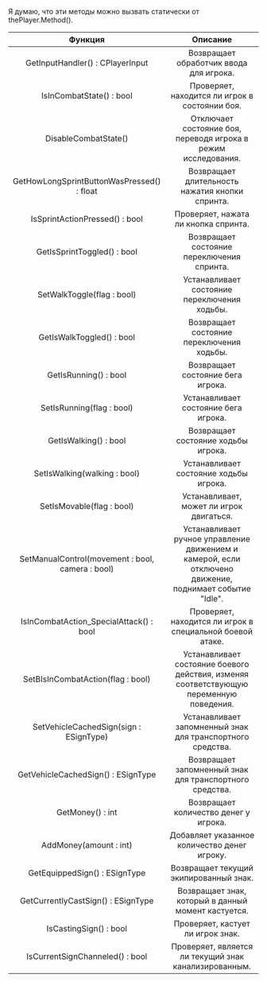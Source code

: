 Я думаю, что эти методы можно вызвать статически от thePlayer.Method().

|Функция|Описание|
| :-: | :-: |
|GetInputHandler() : CPlayerInput|Возвращает обработчик ввода для игрока.|
|IsInCombatState() : bool|Проверяет, находится ли игрок в состоянии боя.|
|DisableCombatState()|Отключает состояние боя, переводя игрока в режим исследования.|
|GetHowLongSprintButtonWasPressed() : float|Возвращает длительность нажатия кнопки спринта.|
|IsSprintActionPressed() : bool|Проверяет, нажата ли кнопка спринта.|
|GetIsSprintToggled() : bool|Возвращает состояние переключения спринта.|
|SetWalkToggle(flag : bool)|Устанавливает состояние переключения ходьбы.|
|GetIsWalkToggled() : bool|Возвращает состояние переключения ходьбы.|
|GetIsRunning() : bool|Возвращает состояние бега игрока.|
|SetIsRunning(flag : bool)|Устанавливает состояние бега игрока.|
|GetIsWalking() : bool|Возвращает состояние ходьбы игрока.|
|SetIsWalking(walking : bool)|Устанавливает состояние ходьбы игрока.|
|SetIsMovable(flag : bool)|Устанавливает, может ли игрок двигаться.|
|SetManualControl(movement : bool, camera : bool)|Устанавливает ручное управление движением и камерой, если отключено движение, поднимает событие "Idle".|
|IsInCombatAction\_SpecialAttack() : bool|Проверяет, находится ли игрок в специальной боевой атаке.|
|SetBIsInCombatAction(flag : bool)|Устанавливает состояние боевого действия, изменяя соответствующую переменную поведения.|
|SetVehicleCachedSign(sign : ESignType)|Устанавливает запомненный знак для транспортного средства.|
|GetVehicleCachedSign() : ESignType|Возвращает запомненный знак для транспортного средства.|
|GetMoney() : int|Возвращает количество денег у игрока.|
|AddMoney(amount : int)|Добавляет указанное количество денег игроку.|
|GetEquippedSign() : ESignType|Возвращает текущий экипированный знак.|
|GetCurrentlyCastSign() : ESignType|Возвращает знак, который в данный момент кастуется.|
|IsCastingSign() : bool|Проверяет, кастует ли игрок знак.|
|IsCurrentSignChanneled() : bool|Проверяет, является ли текущий знак канализированным.|

